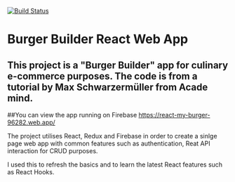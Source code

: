 [![Build Status](https://travis-ci.org/maverickcomputingltd/react-burger-builder.svg?branch=master)](https://travis-ci.org/maverickcomputingltd/react-burger-builder)

# Burger Builder React Web App 

## This project is a "Burger Builder" app for culinary e-commerce purposes. The code is from a tutorial by Max Schwarzermüller from Acade mind. 

##You can view the app running on Firebase https://react-my-burger-96282.web.app/ 

The project utilises React, Redux and Firebase in order to create a sinlge page web app with common features such as authentication, Reat API interaction for CRUD purposes.

I used this to refresh the basics and to learn the latest React features such as React Hooks.
